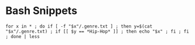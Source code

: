 # Bash Snippets

`for x in * ; do if [ -f "$x"/.genre.txt ] ; then y=$(cat "$x"/.genre.txt) ; if [[ $y == *Hip-Hop* ]] ; then echo "$x" ; fi ; fi ; done | less`  
